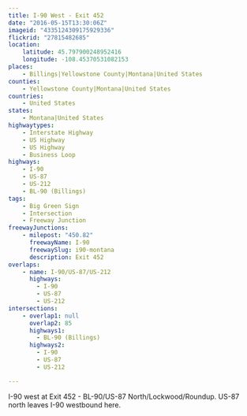 ```yaml
---
title: I-90 West - Exit 452
date: "2016-05-15T13:30:06Z"
imageid: "4335124309175929336"
flickrid: "27815482685"
location:
    latitude: 45.797900248952416
    longitude: -108.45370531082153
places:
    - Billings|Yellowstone County|Montana|United States
counties:
    - Yellowstone County|Montana|United States
countries:
    - United States
states:
    - Montana|United States
highwaytypes:
    - Interstate Highway
    - US Highway
    - US Highway
    - Business Loop
highways:
    - I-90
    - US-87
    - US-212
    - BL-90 (Billings)
tags:
    - Big Green Sign
    - Intersection
    - Freeway Junction
freewayJunctions:
    - milepost: "450.82"
      freewayName: I-90
      freewaySlug: i90-montana
      description: Exit 452
overlaps:
    - name: I-90/US-87/US-212
      highways:
        - I-90
        - US-87
        - US-212
intersections:
    - overlap1: null
      overlap2: 85
      highways1:
        - BL-90 (Billings)
      highways2:
        - I-90
        - US-87
        - US-212

---
```

I-90 west at Exit 452 - BL-90/US-87 North/Lockwood/Roundup.  US-87 north leaves I-90 westbound here.
